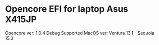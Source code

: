 # Opencore EFI for laptop Asus X415JP
Opencore ver: 1.0.4 Debug
Supported MacOS ver: Ventura 13.1 - Sequoia 15.3
